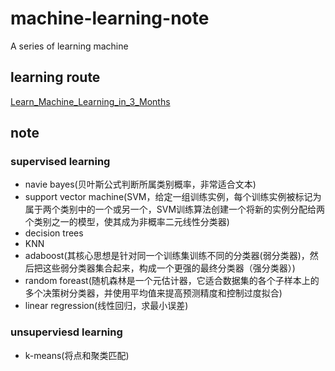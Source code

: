 # machine-learning-note

A series of learning machine

## learning route

[Learn_Machine_Learning_in_3_Months](https://github.com/llSourcell/Learn_Machine_Learning_in_3_Months)

## note

### supervised learning

- navie bayes(贝叶斯公式判断所属类别概率，非常适合文本)
- support vector machine(SVM，给定一组训练实例，每个训练实例被标记为属于两个类别中的一个或另一个，SVM训练算法创建一个将新的实例分配给两个类别之一的模型，使其成为非概率二元线性分类器)
- decision trees
- KNN
- adaboost(其核心思想是针对同一个训练集训练不同的分类器(弱分类器)，然后把这些弱分类器集合起来，构成一个更强的最终分类器（强分类器）)
- random foreast(随机森林是一个元估计器，它适合数据集的各个子样本上的多个决策树分类器，并使用平均值来提高预测精度和控制过度拟合)
- linear regression(线性回归，求最小误差)

### unsuperviesd learning

- k-means(将点和聚类匹配)